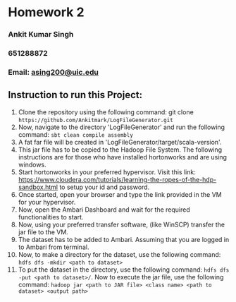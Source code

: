# Homework 2

### Ankit Kumar Singh
### 651288872
### Email: asing200@uic.edu

## Instruction to run this Project:

1. Clone the repository using the following command: git clone ``` https://github.com/Ankitmark/LogFileGenerator.git ```
2. Now, navigate to the directory 'LogFileGenerator' and run the following command: ``` sbt clean compile assembly ```
3. A fat far file will be created in 'LogFileGenerator/target/scala-version'.
4. This jar file has to be copied to the Hadoop File System. The following instructions are for those who have installed hortonworks and are using windows.
5. Start hortonworks in your preferred hypervisor. Visit this link: https://www.cloudera.com/tutorials/learning-the-ropes-of-the-hdp-sandbox.html to setup your id and password.
6. Once started, open your browser and type the link provided in the VM for your hypervisor.
7. Now, open the Ambari Dashboard and wait for the required functionalities to start.
8. Now, using your preferred transfer software, (like WinSCP) transfer the jar file to the VM.
9. The dataset has to be added to Ambari. Assuming that you are logged in to Ambari from terminal.
10. Now, to make a directory for the dataset, use the following command: ``` hdfs dfs -mkdir <path to dataset> ```
11. To put the dataset in the directory, use the following command: ``` hdfs dfs -put <path to dataset>/ ```. Now to execute the jar file, use the following command: ``` hadoop jar <path to JAR file> <class name> <path to dataset> <output path> ```

